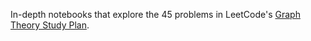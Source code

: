 In-depth notebooks that explore the 45 problems in LeetCode's [Graph Theory Study Plan](https://leetcode.com/studyplan/graph-theory/).
